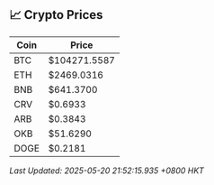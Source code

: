 ## 📈 Crypto Prices

| Coin | Price |
| ---- | ----- |
| BTC | $104271.5587 |
| ETH | $2469.0316 |
| BNB | $641.3700 |
| CRV | $0.6933 |
| ARB | $0.3843 |
| OKB | $51.6290 |
| DOGE | $0.2181 |

_Last Updated: 2025-05-20 21:52:15.935 +0800 HKT_